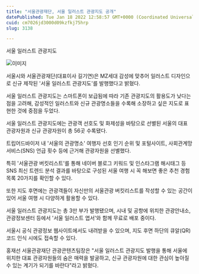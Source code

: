 ```yaml
---
title: "서울관광재단, 서울 일러스트 관광지도 공개"
datePublished: Tue Jan 18 2022 12:58:57 GMT+0000 (Coordinated Universal Time)
cuid: cm7026jd3000d09kzfkj75hrp
slug: 3138

---
```



서울 일러스트 관광지도

![이미지](https://cdn.hashnode.com/res/hashnode/image/upload/v1739252749358/35af58ea-29d0-42df-ade5-2035d3b14191.jpeg)

서울시와 서울관광재단(대표이사 길기연)은 MZ세대 감성에 맞추어 일러스트 디자인으로 신규 제작된 '서울 일러스트 관광지도'를 발행했다고 밝혔다.

서울 일러스트 관광지도는 스마트폰이 보급됨에 따라 기존 관광지도의 활용도가 낮다는 점을 고려해, 감성적인 일러스트와 신규 관광명소들을 수록해 소장하고 싶은 지도로 표현한 것에 중점을 두었다.

서울 일러스트 관광지도에는 관광객 선호도 및 화제성을 바탕으로 선별된 서울의 대표 관광자원과 신규 관광자원이 총 56곳 수록됐다.

트립어드바이저 내 '서울의 관광명소' 여행자 선호 인기 순위 및 포털사이트, 사회관계망서비스(SNS) 언급 횟수 등에 근거해 관광자원을 선별했다.

특히 '서울관광 버킷리스트'를 통해 네이버 블로그 키워드 및 인스타그램 해시태그 등 SNS 최신 트렌드 분석 결과를 바탕으로 구성된 서울 여행 시 꼭 해보면 좋은 추천 경험 목록 20가지를 확인할 수 있다.

또한 지도 후면에는 관광객들이 자신만의 서울관광 버킷리스트를 작성할 수 있는 공간이 있어 서울 여행 시 다양하게 활용할 수 있다.

서울 일러스트 관광지도는 총 3만 부가 발행됐으며, 시내 및 공항에 위치한 관광안내소, 관광정보센터 등에서 '서울 일러스트 엽서'와 함께 무료로 배포 중이다.

서울시 공식 관광정보 웹사이트에서도 내려받을 수 있으며, 지도 후면 하단의 큐알(QR)코드 인식 시에도 접속할 수 있다.

홍재선 서울관광재단 관광콘텐츠팀장은 "서울 일러스트 관광지도 발행을 통해 서울에 위치한 대표 관광자원들의 숨은 매력을 발굴하고, 신규 관광자원에 대한 관심이 높아질 수 있는 계기가 되기를 바란다"라고 밝혔다.